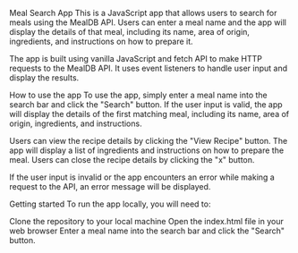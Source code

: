 Meal Search App
This is a JavaScript app that allows users to search for meals using the MealDB API. Users can enter a meal name and the app will display the details of that meal, including its name, area of origin, ingredients, and instructions on how to prepare it.

The app is built using vanilla JavaScript and fetch API to make HTTP requests to the MealDB API. It uses event listeners to handle user input and display the results.

How to use the app
To use the app, simply enter a meal name into the search bar and click the "Search" button. If the user input is valid, the app will display the details of the first matching meal, including its name, area of origin, ingredients, and instructions.

Users can view the recipe details by clicking the "View Recipe" button. The app will display a list of ingredients and instructions on how to prepare the meal. Users can close the recipe details by clicking the "x" button.

If the user input is invalid or the app encounters an error while making a request to the API, an error message will be displayed.

Getting started
To run the app locally, you will need to:

Clone the repository to your local machine
Open the index.html file in your web browser
Enter a meal name into the search bar and click the "Search" button.